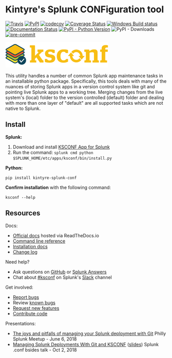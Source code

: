 # Kintyre's Splunk CONFiguration tool

[![Travis](https://img.shields.io/travis/Kintyre/ksconf/master.svg)](https://travis-ci.org/Kintyre/ksconf/builds)
[![PyPI](https://img.shields.io/pypi/v/kintyre-splunk-conf.svg)](https://pypi.org/project/kintyre-splunk-conf/)
[![codecov](https://codecov.io/gh/Kintyre/ksconf/branch/master/graph/badge.svg)](https://codecov.io/gh/Kintyre/ksconf)
[![Coverage Status](https://coveralls.io/repos/github/Kintyre/ksconf/badge.svg?branch=master)](https://coveralls.io/github/Kintyre/ksconf?branch=master)
[![Windows Build status](https://ci.appveyor.com/api/projects/status/rlbgstkpf17y8nxh/branch/master?svg=true)](https://ci.appveyor.com/project/lowell80/ksconf/branch/master)
[![Documentation Status](https://readthedocs.org/projects/ksconf/badge/?version=latest)](https://ksconf.readthedocs.io/en/latest/?badge=latest)
[![PyPI - Python Version](https://img.shields.io/pypi/pyversions/kintyre-splunk-conf.svg)](https://pypi.org/project/kintyre-splunk-conf/)
![PyPI - Downloads](https://img.shields.io/pypi/dm/kintyre-splunk-conf.svg)
[![pre-commit](https://img.shields.io/badge/pre--commit-enabled-brightgreen?logo=pre-commit&logoColor=white)](https://github.com/pre-commit/pre-commit)


![Ksconf logo][logo]

This utility handles a number of common Splunk app maintenance tasks in an installable python
package. Specifically, this tools deals with many of the nuances of storing Splunk apps in a
version control system like git and pointing live Splunk apps to a working tree. Merging changes
from the live system's (local) folder to the version controlled (default) folder and dealing with
more than one layer of "default" are all supported tasks which are not native to Splunk.


## Install

**Splunk:**

 1. Download and install [KSCONF App for Splunk](https://splunkbase.splunk.com/app/4383/)
 2. Run the command:  `splunk cmd python $SPLUNK_HOME/etc/apps/ksconf/bin/install.py`

**Python:**

    pip install kintyre-splunk-conf

**Confirm installation** with the following command:

    ksconf --help

## Resources

Docs:

  * [Official docs](https://ksconf.readthedocs.io/en/latest/) hosted via ReadTheDocs.io
  * [Command line reference](./docs/source/dyn/cli.rst)
  * [Installation docs](./docs/source/install.rst)
  * [Change log](./docs/source/changelog.rst)


Need help?

 * Ask questions on [GitHub](https://github.com/Kintyre/ksconf/issues/new?labels=question) or [Splunk Answers](https://answers.splunk.com/app/questions/4383.html)
 * Chat about [#ksconf](https://slack.com/app_redirect?channel=CDVT14KUN) on Splunk's [Slack](https://splunk-usergroups.slack.com) channel


Get involved:

 * [Report bugs](https://github.com/Kintyre/ksconf/issues/new?template=bug.md)
 * Review [known bugs](https://github.com/Kintyre/ksconf/labels/bug)
 * [Request new features](https://github.com/Kintyre/ksconf/issues/new?template=feature-request.md&labels=enhancement)
 * [Contribute code](./docs/source/devel.md)


Presentations:

  * [The joys and pitfalls of managing your Splunk deployment with Git](http://kintyre.rocks/70d87) Philly Splunk Meetup - June 6, 2018
  * [Managing Splunk Deployments With Git and KSCONF](https://youtu.be/-NIME9XRqlo)
    ([slides](https://kintyre.rocks/ksconf18)) Splunk .conf bsides talk - Oct 2, 2018


[logo]: docs/images/logo.png
